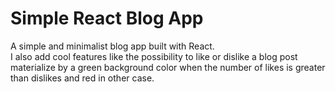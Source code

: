 # Simple React Blog App  

A simple and minimalist blog app built with React.  
I also add cool features like the possibility to like or dislike a blog post materialize by a green background color when the number of likes is greater than dislikes and red in other case.
